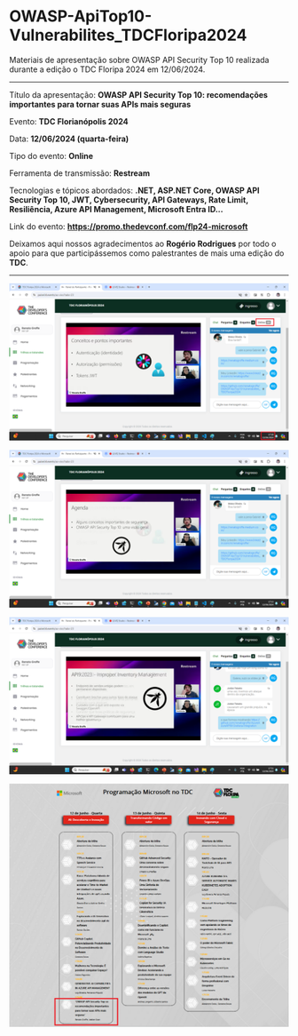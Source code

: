 # OWASP-ApiTop10-Vulnerabilites_TDCFloripa2024
 Materiais de apresentação sobre OWASP API Security Top 10 realizada durante a edição o TDC Floripa 2024 em 12/06/2024.

---

Título da apresentação: **OWASP API Security Top 10: recomendações importantes para tornar suas APIs mais seguras**

Evento: **TDC Florianópolis 2024**

Data: **12/06/2024 (quarta-feira)**

Tipo do evento: **Online**

Ferramenta de transmissão: **Restream**

Tecnologias e tópicos abordados: **.NET, ASP.NET Core, OWASP API Security Top 10, JWT, Cybersecurity, API Gateways, Rate Limit, Resiliência, Azure API Management, Microsoft Entra ID...**

Link do evento: **https://promo.thedevconf.com/flp24-microsoft**

Deixamos aqui nossos agradecimentos ao **Rogério Rodrigues** por todo o apoio para que participássemos como palestrantes de mais uma edição do **TDC**.

---

![Renato e Walter palestrando 1](img/audiencia.png)

![Renato e Walter palestrando 2](img/o-01.png)

![Renato e Walter palestrando 3](img/o-04.png)

![Divulgação](img/divulgacao.png)